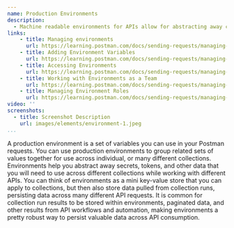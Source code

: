 ```yaml
---
name: Production Environments
description: 
  - Machine readable environments for APIs allow for abstracting away common elements of an API production environments from the definition of each API, allowing different environments to be paired with collections for each API at design, develop, and build time.
links:
    - title: Managing environments
      url: https://learning.postman.com/docs/sending-requests/managing-environments/
    - title: Adding Environment Variables
      url: https://learning.postman.com/docs/sending-requests/managing-environments/#adding-environment-variables
    - title: Accessing Environments
      url: https://learning.postman.com/docs/sending-requests/managing-environments/#accessing-environments 
    - title: Working with Environments as a Team
      url: https://learning.postman.com/docs/sending-requests/managing-environments/#accessing-environments  
    - title: Managing Environment Roles
      url: https://learning.postman.com/docs/sending-requests/managing-environments/#accessing-environments                   
video: ''
screenshots:
  - title: Screenshot Description
    url: images/elements/environment-1.jpeg
...
```

A production environment is a set of variables you can use in your Postman requests. You can use production environments to group related sets of values together for use across individual, or many different collections. Environments help you abstract away secrets, tokens, and other data that you will need to use across different collections while working with different APIs. You can think of environments as a mini key-value store that you can apply to collections, but then also store data pulled from collection runs, persisting data across many different API requests. It is common for collection run results to be stored within environments, paginated data, and other results from API workflows and automation, making environments a pretty robust way to persist valuable data across API consumption.

